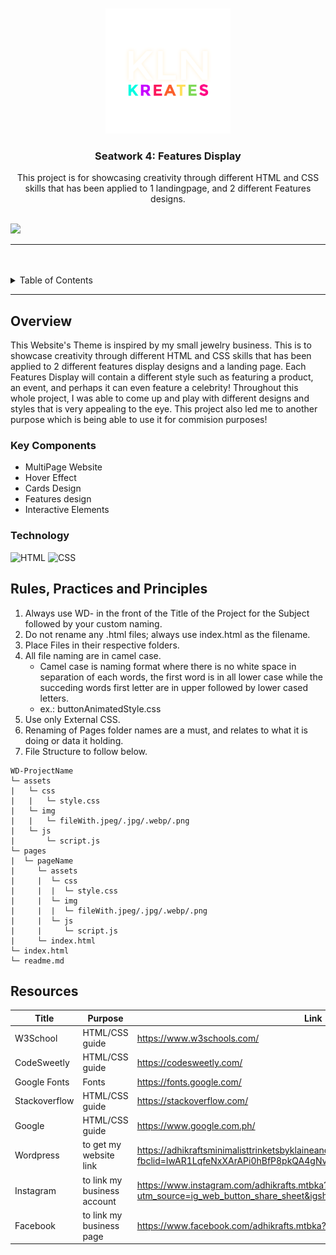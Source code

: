 <a name="readme-top">

<br/>

<br />
<div align="center">
  <a href="https://github.com/Pudgeeba">
  <!-- TODO: If you want to add logo or banner you can add it here -->
    <img src="./assets/img/kln-kreates-logo.png" alt="Kln Kreates" width="200" height="200">
  </a>
<!-- TODO: Change Title to the name of the title of your Project -->
  <h3 align="center">Seatwork 4: Features Display</h3>
</div>
<!-- TODO: Make a short description -->
<div align="center">
  This project is for showcasing creativity through different HTML and CSS skills that has been applied to 1 landingpage, and 2 different Features designs.
</div>

<br />

<!-- TODO: Change the zyx-0314 into your github username  -->
<!-- TODO: Change the WD-Template-Project into the same name of your folder -->
![](https://visit-counter.vercel.app/counter.png?page=Pudgeeba/WD-Seatwork-4-main)

---

<br />
<br />

<!-- TODO: If you want to add more layers for your readme -->
<details>
  <summary>Table of Contents</summary>
  <ol>
    <li>
      <a href="#overview">Overview</a>
      <ol>
        <li>
          <a href="#key-components">Key Components</a>
        </li>
        <li>
          <a href="#technology">Technology</a>
        </li>
      </ol>
    </li>
    <li>
      <a href="#rule,-practices-and-principles">Rules, Practices and Principles</a>
    </li>
    <li>
      <a href="#resources">Resources</a>
    </li>
  </ol>
</details>

---

## Overview

<!-- TODO: To be changed -->
<!-- The following are just sample -->
 This Website's Theme is inspired by my small jewelry business. This is to showcase creativity through different HTML and CSS skills that has been applied to 2 different features display designs and a landing page. Each Features Display will contain a different style such as featuring a product, an event, and perhaps it can even feature a celebrity!
Throughout this whole project, I was able to come up and play with different designs and styles that is very appealing to the eye. This project also led me to another purpose which is being able to use it for commision purposes!


### Key Components
<!-- TODO: List of Key Components -->
<!-- The following are just sample -->

- MultiPage Website
- Hover Effect
- Cards Design
- Features design
- Interactive Elements

### Technology
<!-- TODO: List of Technology Used -->
![HTML](https://img.shields.io/badge/HTML-E34F26?style=for-the-badge&logo=html5&logoColor=white)
![CSS](https://img.shields.io/badge/CSS-1572B6?style=for-the-badge&logo=css3&logoColor=white)

## Rules, Practices and Principles
1. Always use WD- in the front of the Title of the Project for the Subject followed by your custom naming.
2. Do not rename any .html files; always use index.html as the filename.
3. Place Files in their respective folders.
4. All file naming are in camel case.
   - Camel case is naming format where there is no white space in separation of each words, the first word is in all lower case while the succeding words first letter are in upper followed by lower cased letters.
   - ex.: buttonAnimatedStyle.css
5. Use only External CSS.
6. Renaming of Pages folder names are a must, and relates to what it is doing or data it holding.
7. File Structure to follow below.

```
WD-ProjectName
└─ assets
|   └─ css
|   |   └─ style.css
|   └─ img
|   |   └─ fileWith.jpeg/.jpg/.webp/.png
|   └─ js
|       └─ script.js
└─ pages
|  └─ pageName
|     └─ assets
|     |  └─ css
|     |  |  └─ style.css
|     |  └─ img
|     |  |  └─ fileWith.jpeg/.jpg/.webp/.png
|     |  └─ js
|     |     └─ script.js
|     └─ index.html
└─ index.html
└─ readme.md
```

## Resources

<!-- TODO: Add References -->
| Title         | Purpose  | Link                       |
| ------------- | -------- | ---------------------------|
| W3School      | HTML/CSS guide | https://www.w3schools.com/ |
| CodeSweetly   | HTML/CSS guide | https://codesweetly.com/   |
| Google Fonts  | Fonts    | https://fonts.google.com/  |
| Stackoverflow | HTML/CSS guide | https://stackoverflow.com/ |
| Google        | HTML/CSS guide | https://www.google.com.ph/ |
| Wordpress     | to get my website link     | https://adhikraftsminimalisttrinketsbyklaineandrea.art.blog/?fbclid=IwAR1LqfeNxXArAPi0hBfP8pkQA4gNvNa97mhxxsEfhAExwJGCm16lbLtewkw     |
| Instagram     | to link my business account  | https://www.instagram.com/adhikrafts.mtbka?utm_source=ig_web_button_share_sheet&igsh=ZDNlZDc0MzIxNw==     |
| Facebook      | to link my business page   | https://www.facebook.com/adhikrafts.mtbka?mibextid=ZbWKwL     |
